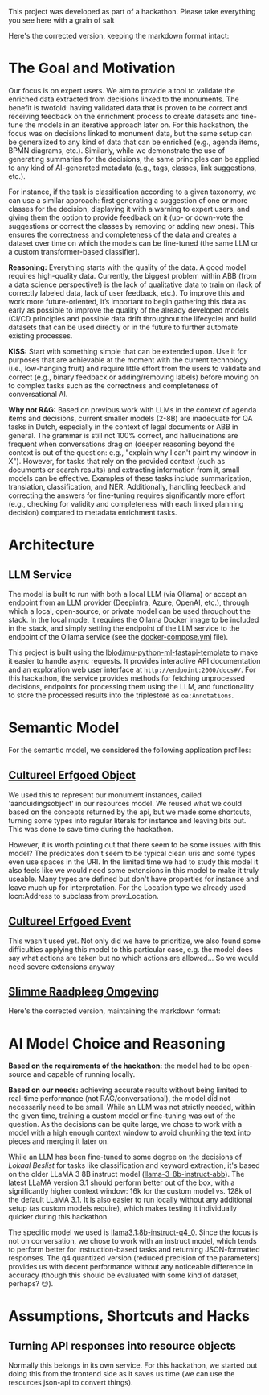 This project was developed as part of a hackathon. Please take everything you see here with a grain of salt


Here's the corrected version, keeping the markdown format intact:

# The Goal and Motivation

Our focus is on expert users. We aim to provide a tool to validate the enriched data extracted from decisions linked to the monuments. The benefit is twofold: having validated data that is proven to be correct and receiving feedback on the enrichment process to create datasets and fine-tune the models in an iterative approach later on. For this hackathon, the focus was on decisions linked to monument data, but the same setup can be generalized to any kind of data that can be enriched (e.g., agenda items, BPMN diagrams, etc.). Similarly, while we demonstrate the use of generating summaries for the decisions, the same principles can be applied to any kind of AI-generated metadata (e.g., tags, classes, link suggestions, etc.).

For instance, if the task is classification according to a given taxonomy, we can use a similar approach: first generating a suggestion of one or more classes for the decision, displaying it with a warning to expert users, and giving them the option to provide feedback on it (up- or down-vote the suggestions or correct the classes by removing or adding new ones). This ensures the correctness and completeness of the data and creates a dataset over time on which the models can be fine-tuned (the same LLM or a custom transformer-based classifier).

**Reasoning:** Everything starts with the quality of the data. A good model requires high-quality data. Currently, the biggest problem within ABB (from a data science perspective!) is the lack of qualitative data to train on (lack of correctly labeled data, lack of user feedback, etc.). To improve this and work more future-oriented, it’s important to begin gathering this data as early as possible to improve the quality of the already developed models (CI/CD principles and possible data drift throughout the lifecycle) and build datasets that can be used directly or in the future to further automate existing processes.

**KISS:** Start with something simple that can be extended upon. Use it for purposes that are achievable at the moment with the current technology (i.e., low-hanging fruit) and require little effort from the users to validate and correct (e.g., binary feedback or adding/removing labels) before moving on to complex tasks such as the correctness and completeness of conversational AI.

**Why not RAG:** Based on previous work with LLMs in the context of agenda items and decisions, current smaller models (2-8B) are inadequate for QA tasks in Dutch, especially in the context of legal documents or ABB in general. The grammar is still not 100% correct, and hallucinations are frequent when conversations drag on (deeper reasoning beyond the context is out of the question: e.g., "explain why I can't paint my window in X"). However, for tasks that rely on the provided context (such as documents or search results) and extracting information from it, small models can be effective. Examples of these tasks include summarization, translation, classification, and NER. Additionally, handling feedback and correcting the answers for fine-tuning requires significantly more effort (e.g., checking for validity and completeness with each linked planning decision) compared to metadata enrichment tasks.

# Architecture

## LLM Service
The model is built to run with both a local LLM (via Ollama) or accept an endpoint from an LLM provider (Deepinfra, Azure, OpenAI, etc.), through which a local, open-source, or private model can be used throughout the stack. In the local mode, it requires the Ollama Docker image to be included in the stack, and simply setting the endpoint of the LLM service to the endpoint of the Ollama service (see the [docker-compose.yml](docker-compose.yml) file).

This project is built using the [lblod/mu-python-ml-fastapi-template](https://github.com/lblod/mu-python-ml-fastapi-template) to make it easier to handle async requests. It provides interactive API documentation and an exploration web user interface at `http://endpoint:2000/docs#/`. For this hackathon, the service provides methods for fetching unprocessed decisions, endpoints for processing them using the LLM, and functionality to store the processed results into the triplestore as `oa:Annotations`.

# Semantic Model

For the semantic model, we considered the following application profiles:

## [Cultureel Erfgoed Object](https://data.vlaanderen.be/doc/applicatieprofiel/cultureel-erfgoed-object/)

We used this to represent our monument instances, called 'aanduidingsobject' in our resources model. We reused what we could based on the concepts returned by the api, but we made some shortcuts, turning some types into regular literals for instance and leaving bits out. This was done to save time during the hackathon.

However, it is worth pointing out that there seem to be some issues with this model? The predicates don't seem to be typical clean uris and some types even use spaces in the URI. In the limited time we had to study this model it also feels like we would need some extensions in this model to make it truly useable. Many types are defined but don't have properties for instance and leave much up for interpretation. For the Location type we already used locn:Address to subclass from prov:Location.

## [Cultureel Erfgoed Event](https://data.vlaanderen.be/doc/applicatieprofiel/cultureel-erfgoed-event/)

This wasn't used yet. Not only did we have to prioritize, we also found some difficulties applying this model to this particular case, e.g. the model does say what actions are taken but no which actions are allowed... So we would need severe extensions anyway

## [Slimme Raadpleeg Omgeving](https://data.vlaanderen.be/doc/applicatieprofiel/slimmeraadpleegomgeving/)

Here's the corrected version, maintaining the markdown format:

# AI Model Choice and Reasoning


**Based on the requirements of the hackathon:** the model had to be open-source and capable of running locally.

**Based on our needs:** achieving accurate results without being limited to real-time performance (not RAG/conversational), the model did not necessarily need to be small. While an LLM was not strictly needed, within the given time, training a custom model or fine-tuning was out of the question. As the decisions can be quite large, we chose to work with a model with a high enough context window to avoid chunking the text into pieces and merging it later on.

While an LLM has been fine-tuned to some degree on the decisions of *Lokaal Beslist* for tasks like classification and keyword extraction, it's based on the older LLaMA 3 8B instruct model ([llama-3-8b-instruct-abb](https://huggingface.co/svercoutere/llama-3-8b-instruct-abb)). The latest LLaMA version 3.1 should perform better out of the box, with a significantly higher context window: 16k for the custom model vs. 128k of the default LLaMA 3.1. It is also easier to run locally without any additional setup (as custom models require), which makes testing it individually quicker during this hackathon.

The specific model we used is [llama3.1:8b-instruct-q4_0](https://ollama.com/library/llama3.1:8b-instruct-q4_0). Since the focus is not on conversation, we chose to work with an instruct model, which tends to perform better for instruction-based tasks and returning JSON-formatted responses. The q4 quantized version (reduced precision of the parameters) provides us with decent performance without any noticeable difference in accuracy (though this should be evaluated with some kind of dataset, perhaps? 😉).


# Assumptions, Shortcuts and Hacks

## Turning API responses into resource objects

Normally this belongs in its own service. For this hackathon, we started out doing this from the frontend side as it saves us time (we can use the resources json-api to convert things).
